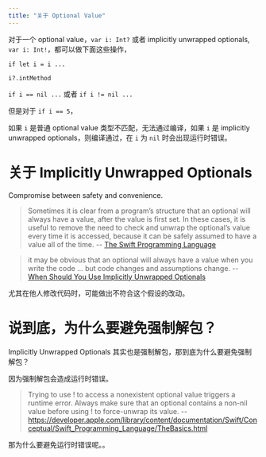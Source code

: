 ```yaml
---
title: "关于 Optional Value"
---
```


对于一个 optional value，`var i: Int?` 或者 implicitly unwrapped optionals, `var i: Int!`，都可以做下面这些操作，

`if let i = i ...`

`i?.intMethod`

`if i == nil ...` 或者 `if i != nil ...`

但是对于 `if i == 5`，

如果 `i` 是普通 optional value 类型不匹配，无法通过编译，如果 `i` 是 implicitly unwrapped optionals，则编译通过，在 `i` 为 `nil` 时会出现运行时错误。

# 关于 Implicitly Unwrapped Optionals

Compromise between safety and convenience.

> Sometimes it is clear from a program’s structure that an optional will always have a value, after the value is first set. In these cases, it is useful to remove the need to check and unwrap the optional’s value every time it is accessed, because it can be safely assumed to have a value all of the time.
> -- [The Swift Programming Language](https://developer.apple.com/library/content/documentation/Swift/Conceptual/Swift_Programming_Language/TheBasics.html)

> it may be obvious that an optional will always have a value when you write the code … but code changes and assumptions change.
> -- [When Should You Use Implicitly Unwrapped Optionals](https://cocoacasts.com/when-should-you-use-implicitly-unwrapped-optionals/)

尤其在他人修改代码时，可能做出不符合这个假设的改动。

# 说到底，为什么要避免强制解包？

Implicitly Unwrapped Optionals 其实也是强制解包，那到底为什么要避免强制解包？

因为强制解包会造成运行时错误。

> Trying to use ! to access a nonexistent optional value triggers a runtime error. Always make sure that an optional contains a non-nil value before using ! to force-unwrap its value.
> -- https://developer.apple.com/library/content/documentation/Swift/Conceptual/Swift_Programming_Language/TheBasics.html

那为什么要避免运行时错误呢。。
